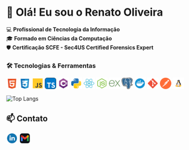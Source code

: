 # 👋 Olá! Eu sou o Renato Oliveira

💻 **Profissional de Tecnologia da Informação**  
🎓 **Formado em Ciências da Computação**  
🛡️ **Certificação SCFE - Sec4US Certified Forensics Expert**  

### 🛠️ Tecnologias & Ferramentas
<p>
<img src="./assets/badges/html-5-svgrepo-com.svg" alt="HTML5" width="30" />
<img src="./assets/badges/css-3-svgrepo-com.svg" alt="CSS3" width="30" />
<img src="./assets/badges/js-svgrepo-com.svg" alt="JavaScript" width="30" />
<img src="./assets/badges/typescript-svgrepo-com.svg" alt="TypeScript" width="30" />
<img src="./assets/badges/csharp-svgrepo-com.svg" alt="C#" width="30" />
<img src="./assets/badges/python-svgrepo-com.svg" alt="Python" width="30" />
<img src="./assets/badges/react-svgrepo-com.svg" alt="React" width="30" />
<img src="./assets/badges/node-js-svgrepo-com.svg" alt="Node.js" width="30" />
<img src="./assets/badges/Express.svg" alt="Express" width="30" />
<img src="./assets/badges/postgresql-logo-svgrepo-com.svg" alt="PostgreSQL" width="30" />
<img src="./assets/badges/docker-svgrepo-com.svg" alt="Docker" width="30" />
<img src="./assets/badges/git-svgrepo-com.svg" alt="Git" width="30" />
<img src="./assets/badges/postman-icon-svgrepo-com.svg" alt="Postman" width="30" />
<img src="./assets/badges/linux-svgrepo-com.svg" alt="Linux" width="30" />
</p>

![Top Langs](https://github-readme-stats.vercel.app/api/top-langs/?username=renatoOliveira25&layout=compact&theme=radical)

## 📫 Contato
<p>
<a href="https://www.linkedin.com/in/renato-luis-de-oliveira-502832b7/" target="_blank"><img src="./assets/badges/linkedin-1-svgrepo-com.svg" alt="LinkedIn" width="30" /></a>
<a href="mailto:renato.loliveira89@gmail.com"><img src="./assets/badges/gmail-svgrepo-com.svg" alt="Email" width="30" /></a>
</p>
<!--
**renatoOliveira25/renatoOliveira25** is a ✨ _special_ ✨ repository because its `README.md` (this file) appears on your GitHub profile.

Here are some ideas to get you started:

- 🔭 I’m currently working on ...
- 🌱 I’m currently learning ...
- 👯 I’m looking to collaborate on ...
- 🤔 I’m looking for help with ...
- 💬 Ask me about ...
- 📫 How to reach me: ...
- 😄 Pronouns: ...
- ⚡ Fun fact: ...
-->
